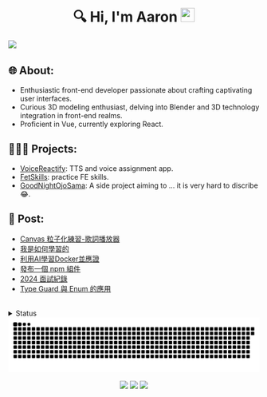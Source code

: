 <h1 align="center">🔍 Hi, I'm Aaron <img src="https://media.giphy.com/media/hvRJCLFzcasrR4ia7z/giphy.gif" width="28px" height="28px"></h1>  

<img src="https://user-images.githubusercontent.com/74038190/213910845-af37a709-8995-40d6-be59-724526e3c3d7.gif">

## 🌐 About: 
- Enthusiastic front-end developer passionate about crafting captivating user interfaces.
- Curious 3D modeling enthusiast, delving into Blender and 3D technology integration in front-end realms.
- Proficient in Vue, currently exploring React.

## 👨🏻‍💻 Projects:
- [VoiceReactify](https://github.com/eepson123tw/VoiceReactify): TTS and voice assignment app.
- [FetSkills](https://fet-skills.zeabur.app/): practice FE skills.
- [GoodNightOjoSama](https://good-night-ojosama.zeabur.app/): A side project aiming to ... it is very hard to discribe 😂.

## 🔗 Post:
<!-- BLOG-POST-LIST:START -->
- [Canvas 粒子化練習-歌詞播放器](https://www.aaron-shih.com/view/frontend/canvas/canvas-001)
- [我是如何學習的](https://www.aaron-shih.com/view/smallTalk/quick-learn)
- [利用AI學習Docker並應證](https://www.aaron-shih.com/view/backend/docker)
- [發布一個 npm 組件](https://www.aaron-shih.com/view/frontend/npm-build-package)
- [2024 面試紀錄](https://www.aaron-shih.com/view/smallTalk/interview-2024)
- [Type Guard 與 Enum 的應用](https://www.aaron-shih.com/view/frontend/is-and-enum)
<!-- BLOG-POST-LIST:END -->

</br>


<details>
<summary>Status</summary>
<div align="center">

[![Top Langs](https://github-readme-stats.vercel.app/api/top-langs/?username=eepson123tw&hide_progress=true)](https://github.com/anuraghazra/github-readme-stats)

[![GitHub Streak](https://streak-stats.demolab.com?user=eepson123tw&theme=meta-light&hide_border=true&date_format=%5BY.%5Dn.j&exclude_days=Sun%2CMon%2CWed&dates=EB5454)](https://git.io/streak-stats)

![](https://leetcard.jacoblin.cool/eepson123tw?theme=light&font=Abel)

</div>
</details>

<picture>
  <source media="(prefers-color-scheme: dark)" srcset="./assets/contribution-snake-dark.svg" />
  <source media="(prefers-color-scheme: light)" srcset="./assets/contribution-snake.svg" />
  <img alt="github-snake" src="./assets/contribution-snake.svg" />
</picture>

<p align="center">
<a href= "https://www.aaron-shih.com"><img src="https://img.shields.io/badge/-blog-d14836?style=flat-square&logo=HTML5&logoColor=white&link=blog"/></a>
<a href= "mailto:ninocar215@gmail.com"><img src="https://img.shields.io/badge/ninocar215@gmail.com-d14836?style=flat-square&logo=Gmail&logoColor=white&link=mailto:ninocar215@gmail.com"/></a>
<a href= "https://www.linkedin.com/in/aaron-shih"><img src="https://img.shields.io/badge/-Aaron-blue?style=flat-square&logo=Linkedin&logoColor=white&link="https://www.linkedin.com/in/aaron-shih"/></a>
</p>

